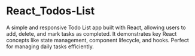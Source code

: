 # React_Todos-List
A simple and responsive Todo List app built with React, allowing users to add, delete, and mark tasks as completed. It demonstrates key React concepts like state management, component lifecycle, and hooks. Perfect for managing daily tasks efficiently.
